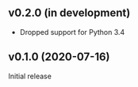 v0.2.0 (in development)
-----------------------
- Dropped support for Python 3.4

v0.1.0 (2020-07-16)
-------------------
Initial release
